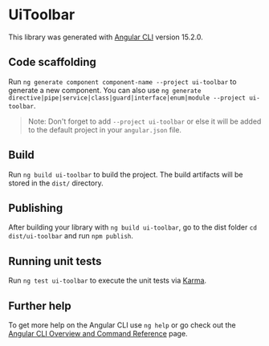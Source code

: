 # UiToolbar

This library was generated with [Angular CLI](https://github.com/angular/angular-cli) version 15.2.0.

## Code scaffolding

Run `ng generate component component-name --project ui-toolbar` to generate a new component. You can also use `ng generate directive|pipe|service|class|guard|interface|enum|module --project ui-toolbar`.
> Note: Don't forget to add `--project ui-toolbar` or else it will be added to the default project in your `angular.json` file. 

## Build

Run `ng build ui-toolbar` to build the project. The build artifacts will be stored in the `dist/` directory.

## Publishing

After building your library with `ng build ui-toolbar`, go to the dist folder `cd dist/ui-toolbar` and run `npm publish`.

## Running unit tests

Run `ng test ui-toolbar` to execute the unit tests via [Karma](https://karma-runner.github.io).

## Further help

To get more help on the Angular CLI use `ng help` or go check out the [Angular CLI Overview and Command Reference](https://angular.io/cli) page.
